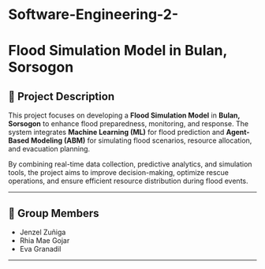 # Software-Engineering-2-
# Flood Simulation Model in Bulan, Sorsogon

## 📌 Project Description
This project focuses on developing a **Flood Simulation Model** in **Bulan, Sorsogon** to enhance flood preparedness, monitoring, and response. The system integrates **Machine Learning (ML)** for flood prediction and **Agent-Based Modeling (ABM)** for simulating flood scenarios, resource allocation, and evacuation planning.  

By combining real-time data collection, predictive analytics, and simulation tools, the project aims to improve decision-making, optimize rescue operations, and ensure efficient resource distribution during flood events.

---

## 👥 Group Members
- Jenzel Zuñiga
- Rhia Mae Gojar
- Eva Granadil  


---

